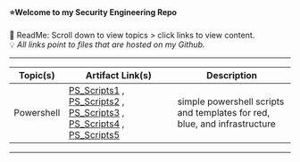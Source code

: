 #### ⭐Welcome to my Security Engineering Repo
📌 ReadMe: Scroll down to view topics > click links to view content.   
💡 *All links point to files that are hosted on my Github.*

---------------------------------------------------------------------------------------------------------------------------------------------------------------------------------

| Topic(s) | Artifact Link(s) | Description | 
| -------- | -------- | -------- | 
| Powershell | [PS_Scripts1](https://github.com/IvanVlademirS/Ivan_Security_Engineering_Stash/blob/main/sec_main_repo/red/ps_4_redteaming.ps1) , [PS_Scripts2](https://github.com/IvanVlademirS/Ivan_Security_Engineering_Stash/blob/main/sec_main_repo/red/ps2.ps1) , [PS_Scripts3](https://github.com/IvanVlademirS/Ivan_Security_Engineering_Stash/blob/main/sec_main_repo/red/ps3.ps1) , [PS_Scripts4](https://github.com/IvanVlademirS/Ivan_Security_Engineering_Stash/blob/main/sec_main_repo/red/ps4.ps1) , [PS_Scripts5](https://github.com/IvanVlademirS/Ivan_Security_Engineering_Stash/blob/main/sec_main_repo/red/ps5.ps1)| simple powershell scripts and templates for red, blue, and infrastructure|

---------------------------------------------------------------------------------------------------------------------------------------------------------------------------------
